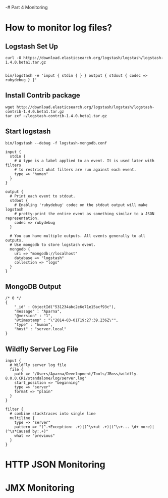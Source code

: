 -# Part 4 Monitoring

# How to monitor log files?


## Logstash Set Up

    curl -O https://download.elasticsearch.org/logstash/logstash/logstash-1.4.0.beta1.tar.gz


    bin/logstash -e 'input { stdin { } } output { stdout { codec => rubydebug } }'

## Install Contrib package

    wget http://download.elasticsearch.org/logstash/logstash/logstash-contrib-1.4.0.beta1.tar.gz
    tar zxf ~/logstash-contrib-1.4.0.beta1.tar.gz

## Start logstash

    bin/logstash --debug -f logstash-mongodb.conf

    input {
      stdin { 
        # A type is a label applied to an event. It is used later with filters
        # to restrict what filters are run against each event.
        type => "human"
      } 
    }

    output {
      # Print each event to stdout.
      stdout {
        # Enabling 'rubydebug' codec on the stdout output will make logstash
        # pretty-print the entire event as something similar to a JSON representation.
        codec => rubydebug
      }
  
      # You can have multiple outputs. All events generally to all outputs.
      # Use mongodb to store logstash event.
      mongodb {
        uri => "mongodb://localhost"
        database => "logstash"
        collection => "logs" 
      }
    }

## MongoDB Output

    /* 0 */
    {
        "_id" : ObjectId("531234abc2e6e71e15acf93c"),
        "message" : "Aparna",
        "@version" : "1",
        "@timestamp" : "\"2014-03-01T19:27:39.236Z\"",
        "type" : "human",
        "host" : "server.local"
    }

## Wildfly Server Log File

    input {
      # WildFly server log file
      file {
      	path => "/Users/Aparna/Development/Tools/JBoss/wildfly-8.0.0.CR1/standalone/log/server.log"
      	start_position => "beginning"
        type => "server"
        format => "plain"
      }
    }

    filter {
      # combine stacktraces into single line
      multiline {
        type => "server"
        pattern => "(^.+Exception: .+)|(^\s+at .+)|(^\s+... \d+ more)|(^\s*Caused by:.+)"
        what => "previous"
      }
    }

# HTTP JSON Monitoring

# JMX Monitoring


